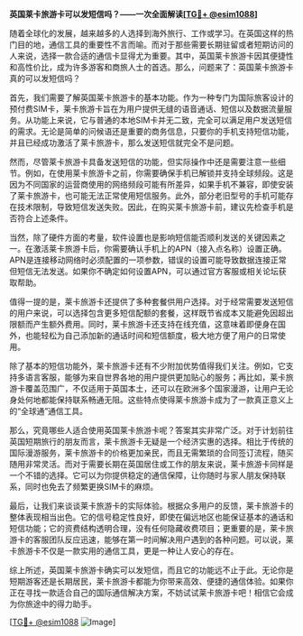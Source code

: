 **英国莱卡旅游卡可以发短信吗？——一次全面解读[[TG💪+ @esim1088](https://t.me/s/esim1088)]**

随着全球化的发展，越来越多的人选择到海外旅行、工作或学习。在英国这样的热门目的地，通信工具的重要性不言而喻。而对于那些需要长期驻留或者短期访问的人来说，选择一款合适的通信卡显得尤为重要。其中，英国莱卡旅游卡因其便捷性和高性价比，成为许多游客和商旅人士的首选。那么，问题来了：英国莱卡旅游卡真的可以发短信吗？

首先，我们需要了解英国莱卡旅游卡的基本功能。作为一种专门为国际旅客设计的预付费SIM卡，莱卡旅游卡旨在为用户提供无缝的语音通话、短信以及数据流量服务。从功能上来说，它与普通的本地SIM卡并无二致，完全可以满足用户发送短信的需求。无论是简单的问候语还是重要的商务信息，只要你的手机支持短信功能，并且已经成功激活了莱卡旅游卡，那么发送短信就完全不是问题。

然而，尽管莱卡旅游卡具备发送短信的功能，但实际操作中还是需要注意一些细节。例如，在使用莱卡旅游卡之前，你需要确保手机已解锁并支持全球频段。这是因为不同国家的运营商使用的网络频段可能有所差异，如果手机不兼容，即使安装了莱卡旅游卡，也可能无法正常使用短信服务。此外，部分老旧型号的手机可能存在技术限制，导致短信发送失败。因此，在购买莱卡旅游卡前，建议先检查手机是否符合上述条件。

当然，除了硬件方面的考量，软件设置也是影响短信能否顺利发送的关键因素之一。在激活莱卡旅游卡后，你需要确认手机上的APN（接入点名称）设置正确。APN是连接移动网络时必须配置的一项参数，错误的设置可能导致数据连接正常但短信无法发送。如果你不确定如何设置APN，可以通过官方客服或相关论坛获取帮助。

值得一提的是，莱卡旅游卡还提供了多种套餐供用户选择。对于经常需要发送短信的用户来说，可以选择包含更多短信配额的套餐，这样既节省成本又能避免因超出限额而产生额外费用。同时，莱卡旅游卡还支持在线充值，这意味着即便身在国外，也能轻松为自己添加新的通话时间和短信额度，极大地方便了用户的日常使用。

除了基本的短信功能外，莱卡旅游卡还有不少附加优势值得我们关注。例如，它支持多语言客服，能够为来自世界各地的用户提供更加贴心的服务；再比如，莱卡旅游卡覆盖范围广，不仅适用于英国本土，还可以在欧洲多个国家漫游，让用户无论身处何地都能保持联系畅通无阻。这些特点使得莱卡旅游卡成为了一款真正意义上的“全球通”通信工具。

那么，究竟哪些人适合使用英国莱卡旅游卡呢？答案其实非常广泛。对于计划前往英国短期旅行的朋友而言，莱卡旅游卡无疑是一个经济实惠的选择。相比于传统的国际漫游服务，莱卡旅游卡的价格更加亲民，而且无需繁琐的合同签订流程，随买随用非常灵活。而对于需要长期在英国居住或工作的朋友来说，莱卡旅游卡同样是一个不错的选择。它可以为你提供稳定的通信保障，让你随时与家人朋友保持联系，同时也免去了频繁更换SIM卡的麻烦。

最后，让我们来谈谈莱卡旅游卡的实际体验。根据众多用户的反馈，莱卡旅游卡的整体表现相当出色。它的信号稳定性良好，即使在偏远地区也能保证基本的通话和短信功能；它的资费结构透明合理，没有任何隐藏收费项目；更重要的是，莱卡旅游卡的客服团队反应迅速，能够在第一时间解决用户遇到的各种问题。可以说，莱卡旅游卡不仅是一款实用的通信工具，更是一种让人安心的存在。

综上所述，英国莱卡旅游卡确实可以发短信，而且它的功能远不止于此。无论你是短期游客还是长期居民，莱卡旅游卡都能为你带来高效、便捷的通信体验。如果你正在寻找一款适合自己的国际通信解决方案，不妨试试莱卡旅游卡吧！相信它会成为你旅途中的得力助手。

[[TG💪+ @esim1088](https://t.me/s/esim1088) ![Image](https://i.postimg.cc/4NQfJmqS/Snipaste-2025-05-13-00-14-12.png)]